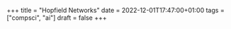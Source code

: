 +++
title = "Hopfield Networks"
date = 2022-12-01T17:47:00+01:00
tags = ["compsci", "ai"]
draft = false
+++
